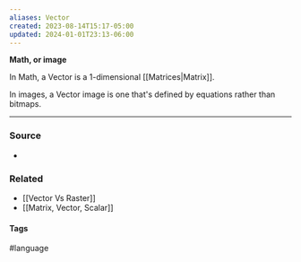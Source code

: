 ```yaml
---
aliases: Vector
created: 2023-08-14T15:17-05:00
updated: 2024-01-01T23:13-06:00
---
```

**Math, or image**

In Math, a Vector is a 1-dimensional [[Matrices|Matrix]]. 

In images, a Vector image is one that's defined by equations rather than bitmaps.

---
### Source
- 

### Related
- [[Vector Vs Raster]]
- [[Matrix, Vector, Scalar]]

#### Tags
#language 